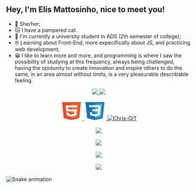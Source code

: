 ## Hey, I'm Elis Mattosinho, nice to meet you!  
- 🌸 She/her;  
- 🐱 I have a pampered cat.  
- 🧠 I'm currently a university student in ADS (2th semester of college);  
- 🤓 Learning about Front-End, more expecifically about JS, and practicing web development;  
- 😁 I like to learn more and more, and programming is where I saw the possibility of studying at this frequency, always being challenged, having the opotunity to create innovation and inspire others to do the same, in an area almost without limits, is a very pleasurable describable feeling.

<div align="center">
  <a href="https://github.com/eliscmatt">
  <img height="180em" src="https://github-readme-stats.vercel.app/api?username=eliscmatt&show_icons=true&theme=dracula&include_all_commits=true&count_private=true"/>

  <img height="150em" src="https://github-readme-stats.vercel.app/api/top-langs/?username=eliscmatt&layout=compact&langs_count=7&theme=dracula"/>
</div><br>
  
<div style="display: inline_block" align="center">
  <img alt="Chris-HTML" height="50" width="60" src="https://raw.githubusercontent.com/devicons/devicon/master/icons/html5/html5-original.svg">

  <img alt="Chris-CSS" height="50" width="60" src="https://raw.githubusercontent.com/devicons/devicon/master/icons/css3/css3-original.svg">

  <img alt="Chris-GIT" height="50" width="60" src="https://cdn.jsdelivr.net/gh/devicons/devicon/icons/git/git-original.svg">
</div><br>
  
<div align="center">
  <a href="https://instagram.com/hey.iamelis" target="_blank"><img src="https://img.shields.io/badge/-Instagram-%23E4405F?style=for-the-badge&logo=instagram&logoColor=white" target="_blank"></a>
  
  <a href="https://www.linkedin.com/in/eliscmattosinho/" target="_blank"><img src="https://img.shields.io/badge/-LinkedIn-%230077B5?style=for-the-badge&logo=linkedin&logoColor=white" target="_blank"></a>

  <a href="mailto:eliscmattosinho@gmail.com"><img src="https://img.shields.io/badge/Gmail-D14836?style=for-the-badge&logo=gmail&logoColor=white" target="_blank"></a>

  <a href="https://linkfly.to/eliscmatto" target="_blank"><img src="https://img.shields.io/badge/linktree-39E09B?style=for-the-badge&logo=linktree&logoColor=white" target="_blank"></a>
</div>

![Snake animation](https://github.com/eliscmatt/eliscmatt/blob/output/github-contribution-grid-snake.svg)



